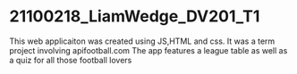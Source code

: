 # 21100218_LiamWedge_DV201_T1
This web applicaiton was created using JS,HTML and css. It was a term project involving apifootball.com
The app features a league table as well as a quiz for all those football lovers

